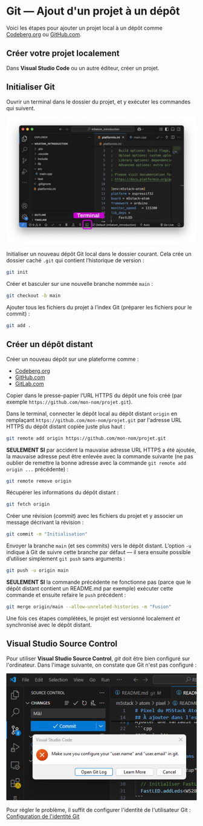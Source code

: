 # Git — Ajout d'un projet à un dépôt

Voici les étapes pour ajouter un projet local à un dépôt comme [Codeberg.org](https://codeberg.org/) ou [GitHub.com](https://github.com/).

## Créer votre projet localement

Dans **Visual Studio Code** ou un autre éditeur, créer un projet.


## Initialiser Git

Ouvrir un terminal dans le dossier du projet, et y exécuter les commandes qui suivent.

![Cliquer sur le petit icône de terminal de PlatformIO pour ouvrir son terminal](./vscode_terminal.svg)

Initialiser un nouveau dépôt Git local dans le dossier courant. Cela crée un dossier caché `.git` qui contient l’historique de version :
```bash
git init
```

Créer et basculer sur une nouvelle branche nommée `main` :
```bash
git checkout -b main
```

Ajouter tous les fichiers du projet à l’index Git (préparer les fichiers pour le commit) :
```bash
git add .
```



## Créer un dépôt distant

Créer un nouveau dépôt sur une plateforme comme :

* [Codeberg.org](https://codeberg.org/)
* [GitHub.com](https://github.com/)
* [GitLab.com](https://gitlab.com/)

Copier dans le presse-papier l’URL HTTPS du dépôt une fois créé (par exemple `https://github.com/mon-nom/projet.git`). 

Dans le terminal, connecter le dépôt local au dépôt distant `origin` en remplaçant `https://github.com/mon-nom/projet.git` par l'adresse URL HTTPS du dépôt distant copiée juste plus haut :
```bash
git remote add origin https://github.com/mon-nom/projet.git
```

**SEULEMENT SI** par accident la mauvaise adresse URL HTTPS a été ajoutée, la mauvaise adresse peut être enlevée avec la commande suivante (ne pas oublier de remettre la bonne adresse avec la commande `git remote add origin ...` précédente) :
```bash
git remote remove origin
```


Récupérer les informations du dépôt distant :
```bash
git fetch origin
```

Créer une révision (*commit*) avec les fichiers du projet et y associer un message décrivant la révision :
```bash
git commit -m "Initialisation"
```

Envoyer la branche `main` (et ses commits) vers le dépôt distant.
L’option `-u` indique à Git de suivre cette branche par défaut — il sera ensuite possible d’utiliser simplement `git push` sans arguments :
```bash
git push -u origin main
```

**SEULEMENT SI** la commande précédente ne fonctionne pas (parce que le dépôt distant contient un README.md par exemple) exécuter cette commande et ensuite refaire le `push` précédent :
```bash
git merge origin/main --allow-unrelated-histories -m "Fusion"
```

Une fois ces étapes complétées, le projet est versionné localement *et* synchronisé avec le dépôt distant.

## Visual Studio Source Control

Pour utiliser **Visual Studio Source Control**, *git* doit être bien configuré sur l'ordinateur. Dans l'image suivante, on constate que Git n'est pas configuré :

![](./erreur_source_control.png)

Pour régler le problème, il suffit de configurer l'identité de l'utilisateur Git : [Configuration de l'identité Git](../configuration_identite/)